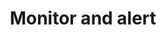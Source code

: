 ---
title: Monitor and alert
headerTitle: Monitor and alert
linkTitle: Monitor and alert
description: Monitor Yugabyte Platform and alert on events.
image: /images/section_icons/deploy/enterprise.png
headcontent: Plan and prepare for installing and deploying the Yugabyte Platform.
menu:
  latest:
    identifier: plan-yugabyte-platform
    parent: yugabyte-platform
    weight: 650
---